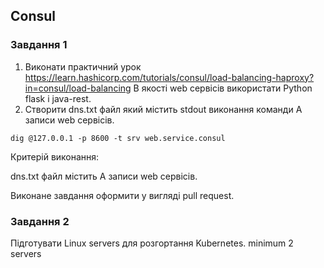 ## Consul
### Завдання 1
1. Виконати практичний урок https://learn.hashicorp.com/tutorials/consul/load-balancing-haproxy?in=consul/load-balancing
В якості web сервісів використати Python flask i java-rest.
2. Створити dns.txt файл який містить stdout виконання команди A записи web сервісів.
```
dig @127.0.0.1 -p 8600 -t srv web.service.consul
```

Критерій виконання:

 dns.txt файл містить A записи web сервісів.

Виконане завдання оформити у вигляді pull request.

### Завдання 2

Підготувати Linux servers для розгортання Kubernetes.
minimum 2 servers